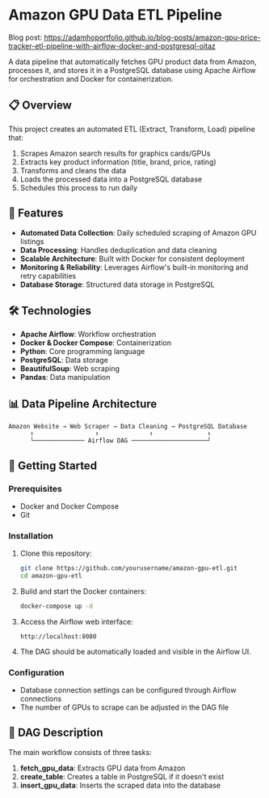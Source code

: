 # Amazon GPU Data ETL Pipeline

Blog post: https://adamhoportfolio.github.io/blog-posts/amazon-gpu-price-tracker-etl-pipeline-with-airflow-docker-and-postgresql-oitaz

A data pipeline that automatically fetches GPU product data from Amazon, processes it, and stores it in a PostgreSQL database using Apache Airflow for orchestration and Docker for containerization.

## 📋 Overview

This project creates an automated ETL (Extract, Transform, Load) pipeline that:
1. Scrapes Amazon search results for graphics cards/GPUs
2. Extracts key product information (title, brand, price, rating)
3. Transforms and cleans the data
4. Loads the processed data into a PostgreSQL database
5. Schedules this process to run daily

## 🚀 Features

- **Automated Data Collection**: Daily scheduled scraping of Amazon GPU listings
- **Data Processing**: Handles deduplication and data cleaning
- **Scalable Architecture**: Built with Docker for consistent deployment
- **Monitoring & Reliability**: Leverages Airflow's built-in monitoring and retry capabilities
- **Database Storage**: Structured data storage in PostgreSQL

## 🛠️ Technologies

- **Apache Airflow**: Workflow orchestration
- **Docker & Docker Compose**: Containerization
- **Python**: Core programming language
- **PostgreSQL**: Data storage
- **BeautifulSoup**: Web scraping
- **Pandas**: Data manipulation

## 📊 Data Pipeline Architecture

```
Amazon Website → Web Scraper → Data Cleaning → PostgreSQL Database
      ↑                 ↑              ↑               ↑
      └────────────── Airflow DAG ─────────────────────┘
```

## 🏁 Getting Started

### Prerequisites

- Docker and Docker Compose
- Git

### Installation

1. Clone this repository:
   ```bash
   git clone https://github.com/yourusername/amazon-gpu-etl.git
   cd amazon-gpu-etl
   ```

2. Build and start the Docker containers:
   ```bash
   docker-compose up -d
   ```

3. Access the Airflow web interface:
   ```
   http://localhost:8080
   ```

4. The DAG should be automatically loaded and visible in the Airflow UI.

### Configuration

- Database connection settings can be configured through Airflow connections
- The number of GPUs to scrape can be adjusted in the DAG file

## 📝 DAG Description

The main workflow consists of three tasks:

1. **fetch_gpu_data**: Extracts GPU data from Amazon
2. **create_table**: Creates a table in PostgreSQL if it doesn't exist
3. **insert_gpu_data**: Inserts the scraped data into the database

